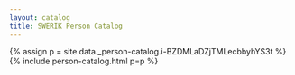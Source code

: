 ```yaml
---
layout: catalog
title: SWERIK Person Catalog
---
```

{% assign p = site.data._person-catalog.i-BZDMLaDZjTMLecbbyhYS3t %}
{% include person-catalog.html p=p %}

